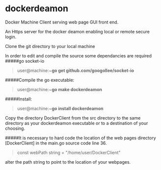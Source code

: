 # dockerdeamon
Docker Machine Client serving web page GUI front end.

An Https server for the docker deamon enabling local or remote secure login.

Clone the git directory to your local machine

In order to edit and compile the source some dependancies are required
#####go socket-io
>user@machine:~**go get github.com/googollee/socket-io**

#####Compile the go executable:
>user@machine:~**go make dockerdeamon**

#####Install:
>user@machine:~**go install dockerdeamon**

Copy the directory DockerClient from the src directory to the same directory as your dockerdeamon executable or to a destination of your choosing.

#####It is necessary to hard code the location of the web pages directory [DockerClient] in the main.go source code line 36.

>const webPath string = "/home/user/DockerClient"

alter the path string to point to the location of your webpages.
